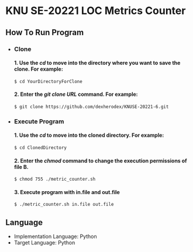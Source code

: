 KNU SE-20221 LOC Metrics Counter
==================================

How To Run Program
---------------------
* ### Clone
    #### 1. Use the ***cd*** to move into the directory where you want to save the clone. For example:
      $ cd YourDirectoryForClone
    #### 2. Enter the ***git clone URL*** command. For example:
      $ git clone https://github.com/dexherodex/KNUSE-20221-6.git

* ### Execute Program
    #### 1. Use the ***cd*** to move into the cloned directory. For example:
      $ cd ClonedDirectory
    #### 2. Enter the ***chmod*** command to change the execution permissions of file B.
      $ chmod 755 ./metric_counter.sh
    #### 3. Execute program with in.file and out.file
      $ ./metric_counter.sh in.file out.file

Language
--------
+ Implementation Language: Python
+ Target Language:   Python
